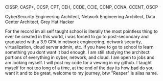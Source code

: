 CISSP, CASP+, CCSP, CPT, CEH, CCDE, CCIE, CCNP, CCNA, CCENT, OSCP

CyberSecurity Engineering Architect, Network Engineering Architect, Data Center Architect, Grey Hat Hacker

For the record im all self taught school is literally the most pointless thing to ever be created in this world, i was forced to go to post-secondary and graduated with a 3.9 GPA in network engineering, network security, virtualization, cloud server admin, etc. 
If you have to go to school to learn something you dont want it bad enough. I am still studying the architect portions of everything in cyber, network, and cloud. I am open to jobs and am looking myself. I will post my code for a vewing in my github. I taught myself for not too long of a time, at the end of the day its how bad do you want it and to be great, welcome to my journey, btw "Reaper" is alias name.
